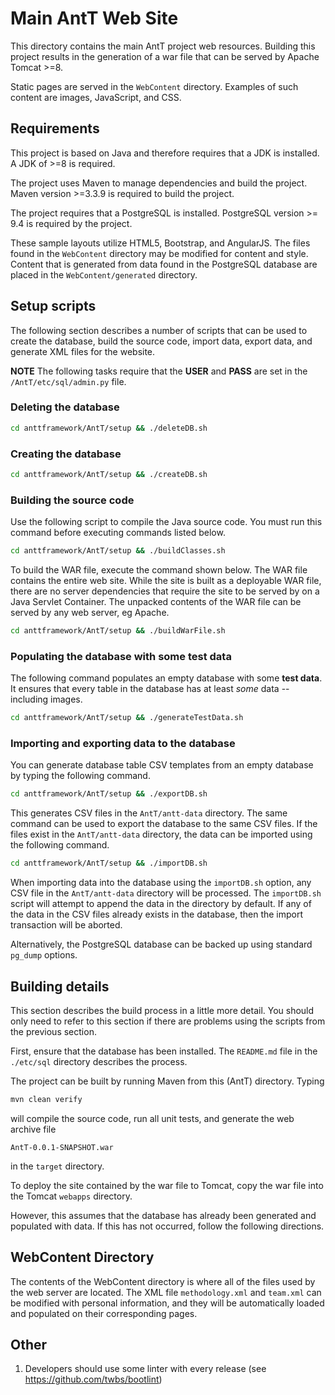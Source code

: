 
# Main AntT Web Site

This directory contains the main AntT project web resources.  Building
this project results in the generation of a war file that can be
served by Apache Tomcat >=8.

Static pages are served in the `WebContent` directory.  Examples of
such content are images, JavaScript, and CSS.

## Requirements

This project is based on Java and therefore requires that a JDK is
installed.  A JDK of >=8 is required.

The project uses Maven to manage dependencies and build the
project. Maven version >=3.3.9 is required to build the project.

The project requires that a PostgreSQL is installed.  PostgreSQL
version >= 9.4 is required by the project.

These sample layouts utilize HTML5, Bootstrap, and AngularJS. The
files found in the `WebContent` directory may be modified for content
and style.  Content that is generated from data found in the
PostgreSQL database are placed in the `WebContent/generated`
directory.


## Setup scripts

The following section describes a number of scripts that can be used
to create the database, build the source code, import data, export
data, and generate XML files for the website.

**NOTE** The following tasks require that the **USER** and **PASS**
  are set in the `/AntT/etc/sql/admin.py` file.


### Deleting the database

```bash
cd anttframework/AntT/setup && ./deleteDB.sh
```

### Creating the database

```bash
cd anttframework/AntT/setup && ./createDB.sh
```

### Building the source code

Use the following script to compile the Java source code.  You must
run this command before executing commands listed below.

```bash
cd anttframework/AntT/setup && ./buildClasses.sh
```

To build the WAR file, execute the command shown below. The WAR file
contains the entire web site.  While the site is built as a deployable
WAR file, there are no server dependencies that require the site to be
served by on a Java Servlet Container.  The unpacked contents of the
WAR file can be served by any web server, eg Apache.

```bash
cd anttframework/AntT/setup && ./buildWarFile.sh
```

### Populating the database with some **test data**

The following command populates an empty database with some **test
data**.  It ensures that every table in the database has at least
*some* data -- including images.

```bash
cd anttframework/AntT/setup && ./generateTestData.sh
```

### Importing and exporting data to the database

You can generate database table CSV templates from an empty database
by typing the following command.

```bash
cd anttframework/AntT/setup && ./exportDB.sh
```

This generates CSV files in the `AntT/antt-data` directory. The same
command can be used to export the database to the same CSV files.  If
the files exist in the `AntT/antt-data` directory, the data can be
imported using the following command.

```bash
cd anttframework/AntT/setup && ./importDB.sh
```

When importing data into the database using the `importDB.sh` option,
any CSV file in the `AntT/antt-data` directory will be processed.  The
`importDB.sh` script will attempt to append the data in the directory
by default.  If any of the data in the CSV files already exists in the
database, then the import transaction will be aborted.

Alternatively, the PostgreSQL database can be backed up using standard
`pg_dump` options.

## Building details

This section describes the build process in a little more detail.  You
should only need to refer to this section if there are problems using
the scripts from the previous section.

First, ensure that the database has been installed.  The `README.md`
file in the `./etc/sql` directory describes the process.

The project can be built by running Maven from this (AntT)
directory. Typing

```bash
mvn clean verify
```

will compile the source code, run all unit tests, and generate the web
archive file

```
AntT-0.0.1-SNAPSHOT.war
```

in the `target` directory.

To deploy the site contained by the war file to Tomcat, copy the war
file into the Tomcat `webapps` directory.

However, this assumes that the database has already been generated and
populated with data.  If this has not occurred, follow the following
directions.

## WebContent Directory

The contents of the WebContent directory is where all of the files
used by the web server are located.  The XML file `methodology.xml`
and `team.xml` can be modified with personal information, and they
will be automatically loaded and populated on their corresponding
pages.

## Other

1. Developers should use some linter with every release (see
   https://github.com/twbs/bootlint)


<!--  LocalWords:  mvn AntT WebContent CSS JDK PostgreSQL README md
 -->
<!--  LocalWords:  webapps AngularJS CSV cd anttframework antt py xml
 -->
<!--  LocalWords:  linter importDB
 -->
